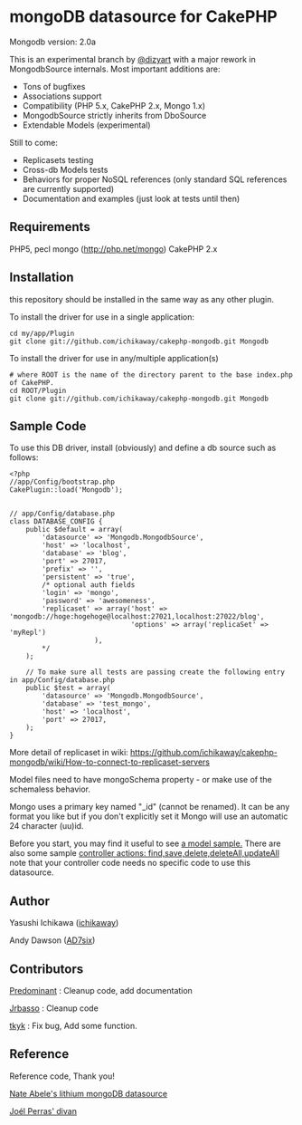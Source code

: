 # mongoDB datasource for CakePHP

Mongodb version: 2.0a

This is an experimental branch by [@dizyart](http://github.com/dizyart/) with a major rework in MongodbSource internals. Most important additions are:

* Tons of bugfixes
* Associations support
* Compatibility (PHP 5.x, CakePHP 2.x, Mongo 1.x)
* MongodbSource strictly inherits from DboSource
* Extendable Models (experimental)

Still to come:

* Replicasets testing
* Cross-db Models tests
* Behaviors for proper NoSQL references (only standard SQL references are currently supported)
* Documentation and examples (just look at tests until then)

## Requirements
PHP5, 
pecl mongo (http://php.net/mongo)
CakePHP 2.x

## Installation

this repository should be installed in the same way as any other plugin.

To install the driver for use in a single application:

	cd my/app/Plugin
	git clone git://github.com/ichikaway/cakephp-mongodb.git Mongodb

To install the driver for use in any/multiple application(s)

	# where ROOT is the name of the directory parent to the base index.php of CakePHP.
	cd ROOT/Plugin
	git clone git://github.com/ichikaway/cakephp-mongodb.git Mongodb
	
## Sample Code

To use this DB driver, install (obviously) and define a db source such as follows:

	<?php
	//app/Config/bootstrap.php
	CakePlugin::load('Mongodb');


	// app/Config/database.php
	class DATABASE_CONFIG {
		public $default = array(
			'datasource' => 'Mongodb.MongodbSource',
			'host' => 'localhost',
			'database' => 'blog',
			'port' => 27017,
			'prefix' => '',
			'persistent' => 'true',
			/* optional auth fields
			'login' => 'mongo',	
			'password' => 'awesomeness',
			'replicaset' => array('host' => 'mongodb://hoge:hogehoge@localhost:27021,localhost:27022/blog', 
			                      'options' => array('replicaSet' => 'myRepl')
					     ),
			*/
		);

		// To make sure all tests are passing create the following entry in app/Config/database.php
		public $test = array(
			'datasource' => 'Mongodb.MongodbSource',
			'database' => 'test_mongo',
			'host' => 'localhost',
			'port' => 27017,
		); 
	}

More detail of replicaset in wiki:
https://github.com/ichikaway/cakephp-mongodb/wiki/How-to-connect-to-replicaset-servers


Model files need to have mongoSchema property - or make use of the schemaless behavior. 

Mongo uses a primary key named "\_id" (cannot be renamed). It can be any format you like but if you don't explicitly set it Mongo will use an automatic 24 character (uu)id.

Before you start, you may find it useful to see [a model sample.](http://github.com/ichikaway/mongoDB-Datasource/blob/master/samples/models/post.php)
There are also some sample [controller actions: find,save,delete,deleteAll,updateAll](http://github.com/ichikaway/mongoDB-Datasource/blob/master/samples/controllers/posts_controller.php) note that your controller code needs no specific code to use this datasource.

## Author
Yasushi Ichikawa ([ichikaway](http://twitter.com/ichikaway))

Andy Dawson ([AD7six](http://twitter.com/AD7six))


## Contributors
[Predominant](http://github.com/predominant/) : Cleanup code, add documentation

[Jrbasso](http://github.com/jrbasso/) : Cleanup code

[tkyk](http://github.com/tkyk/) : Fix bug, Add some function.


## Reference
Reference code, Thank you!

[Nate Abele's lithium mongoDB datasource](http://li3.rad-dev.org/)

[Joél Perras' divan](http://github.com/jperras/divan/)

